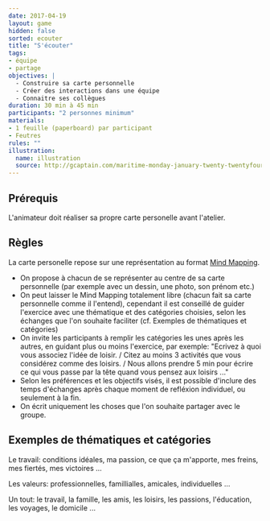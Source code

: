 ```yaml
---
date: 2017-04-19
layout: game
hidden: false
sorted: ecouter
title: "S'écouter"
tags:
- équipe
- partage
objectives: |
  - Construire sa carte personnelle
  - Créer des interactions dans une équipe
  - Connaitre ses collègues
duration: 30 min à 45 min
participants: "2 personnes minimum"
materials:
- 1 feuille (paperboard) par participant
- Feutres
rules: ""
illustration:
  name: illustration
  source: http://gcaptain.com/maritime-monday-january-twenty-twentyfourteen/
---
```


## Prérequis

L'animateur doit réaliser sa propre carte personelle avant l'atelier.

## Règles

La carte personelle repose sur une représentation au format [Mind Mapping](http://fr.wikipedia.org/wiki/Mind_mapping).

- On propose à chacun de se représenter au centre de sa carte personnelle (par exemple avec un dessin, une photo, son prénom etc.)
- On peut laisser le Mind Mapping totalement libre (chacun fait sa carte personnelle comme il l'entend), cependant il est conseillé de guider l'exercice avec une thématique et des catégories choisies, selon les échanges que l'on souhaite faciliter (cf. Exemples de thématiques et catégories)
- On invite les participants à remplir les catégories les unes après les autres, en guidant plus ou moins l'exercice, par exemple: "Ecrivez à quoi vous associez l'idée de loisir. / Citez au moins 3 activités que vous considérez comme des loisirs. / Nous allons prendre 5 min pour écrire ce qui vous passe par la tête quand vous pensez aux loisirs ..."
- Selon les préférences et les objectifs visés, il est possible d'inclure des temps d'échanges après chaque moment de refléxion individuel, ou seulement à la fin.
- On écrit uniquement les choses que l'on souhaite partager avec le groupe.

## Exemples de thématiques et catégories
Le travail: conditions idéales, ma passion, ce que ça m'apporte, mes freins, mes fiertés, mes victoires ...

Les valeurs: professionnelles, famillialles, amicales, individuelles ...

Un tout: le travail, la famille, les amis, les loisirs, les passions, l'éducation, les voyages, le domicile ...
